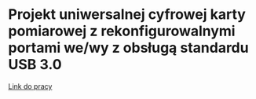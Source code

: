# Projekt uniwersalnej cyfrowej karty pomiarowej z rekonfigurowalnymi portami we/wy z obsługą standardu USB 3.0
[Link do pracy](praca.pdf)
